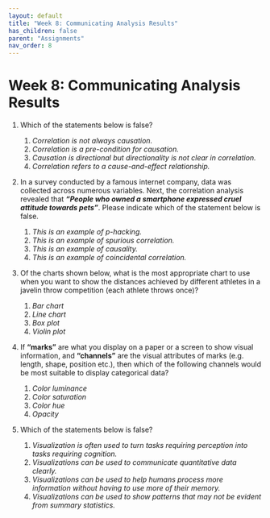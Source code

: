 ```yaml
---
layout: default
title: "Week 8: Communicating Analysis Results"
has_children: false
parent: "Assignments"
nav_order: 8
---
```


# Week 8: Communicating Analysis Results

1.  Which of the statements below is false?
    1.  _Correlation is not always causation._
    2.  _Correlation is a pre-condition for causation._
    3.  _Causation is directional but directionality is not clear in correlation._
    4.  _Correlation refers to a cause-and-effect relationship._ <!--- Correct. --->

2.  In a survey conducted by a famous internet company, data was collected across numerous variables. Next, the correlation analysis revealed that **_“People who owned a smartphone expressed cruel attitude towards pets”_**. Please indicate which of the statement below is false.
    1.  _This is an example of p-hacking._
    2.  _This is an example of spurious correlation._
    3.  _This is an example of causality._ <!--- Correct. --->
    4.  _This is an example of coincidental correlation._

3.  Of the charts shown below, what is the most appropriate chart to use when you want to show the distances achieved by different athletes in a javelin throw competition (each athlete throws once)?
    1.  _Bar chart_ <!--- Correct. --->
    2.  _Line chart_
    3.  _Box plot_
    4.  _Violin plot_

4.  If **“marks”** are what you display on a paper or a screen to show visual information, and **“channels”** are the visual attributes of marks (e.g. length, shape, position etc.), then which of the following channels would be most suitable to display categorical data?
    1.  _Color luminance_
    2.  _Color saturation_
    3.  _Color hue_ <!--- Correct. --->
    4.  _Opacity_

5.  Which of the statements below is false?
    1.  _Visualization is often used to turn tasks requiring perception into tasks requiring cognition._ <!--- Correct. --->
    2.  _Visualizations can be used to communicate quantitative data clearly._
    3.  _Visualizations can be used to help humans process more information without having to use more of their memory._
    4.  _Visualizations can be used to show patterns that may not be evident from summary statistics._